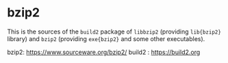 # bzip2

This is the sources of the `build2` package of `libbzip2` (providing `lib{bzip2}` library) and `bzip2` (providing `exe{bzip2}` and some other executables).


bzip2: https://www.sourceware.org/bzip2/
build2 : https://build2.org

